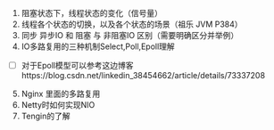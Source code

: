1. 阻塞状态下，线程状态的变化（信号量）
2. 线程各个状态的切换，以及各个状态的场景（祖乐 JVM  P384）
3. 同步 异步IO  和 阻塞  与 非阻塞IO 区别（需要明确区分并举例）
4. IO多路复用的三种机制Select,Poll,Epoll理解
- [ ] 对于Epoll模型可以参考这边博客https://blog.csdn.net/linkedin_38454662/article/details/73337208
5. Nginx 里面的多路复用
6. Netty时如何实现NIO
7. Tengin的了解
